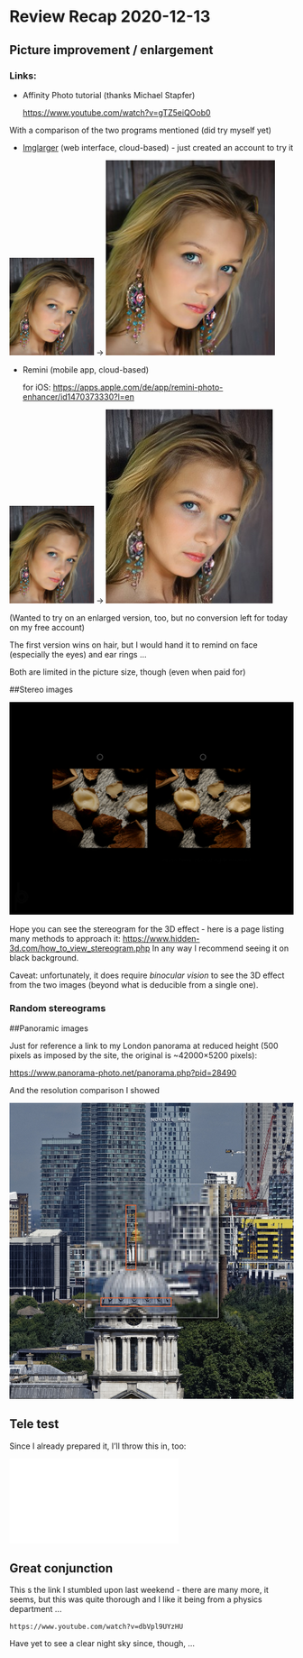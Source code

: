 # Review Recap 2020-12-13




## Picture improvement / enlargement

### Links:
* Affinity Photo tutorial (thanks Michael Stapfer)

	https://www.youtube.com/watch?v=gTZ5eiQOob0

With a comparison of the two programs mentioned (did try myself yet)

* [Imglarger](imglarger.com) (web interface, cloud-based) - just created an account to try it

![](res/Model_small.jpg)
→ 
![](res/Model_img-enlarger_2x.jpg)

* Remini (mobile app, cloud-based)

	for iOS: https://apps.apple.com/de/app/remini-photo-enhancer/id1470373330?l=en

![](res/Model_small.jpg)
 → 
![](res/Model_small_remi.JPG)

(Wanted to try on an enlarged version, too, but no conversion left for today on my free account)

The first version wins on hair, but I would hand it to remind on face (especially the eyes) and ear rings …

Both are limited in the picture size, though (even when paid for)

##Stereo images

![](res/Stereo_with_help.jpg)

Hope you can see the stereogram for the 3D effect - here is a page listing many methods to approach it: https://www.hidden-3d.com/how_to_view_stereogram.php In any way I recommend seeing it on black background.

Caveat: unfortunately, it does require *binocular vision* to see the 3D effect from the two images (beyond what is deducible from a single one). 

### Random stereograms


##Panoramic images

Just for reference a link to my London panorama at reduced height (500 pixels as imposed by the site, the original is ~42000×5200 pixels):

https://www.panorama-photo.net/panorama.php?pid=28490

And the resolution comparison I showed

![](res/image001.jpg)


## Tele test

Since I already prepared it, I’ll throw this in, too:

![](res/Tele_test.pdf)

## Great conjunction

This s the link I stumbled upon last weekend - there are many more, it seems, but this was quite thorough and I like it being from a physics department ...

	https://www.youtube.com/watch?v=dbVpl9UYzHU

Have yet to see a clear night sky since, though, …


